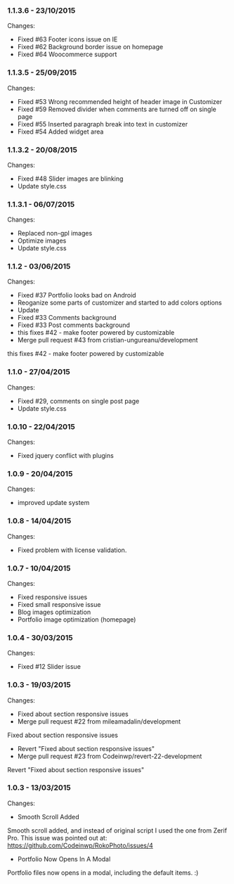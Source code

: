 

### 1.1.3.6 - 23/10/2015

 Changes: 


 * Fixed #63 Footer icons issue on IE
 * Fixed #62 Background border issue on homepage
 * Fixed #64 Woocommerce support


### 1.1.3.5 - 25/09/2015

 Changes: 


 * Fixed #53 Wrong recommended height of header image in Customizer
 * Fixed #59 Removed divider when comments are turned off on single page
 * Fixed #55 Inserted paragraph break into text in customizer
 * Fixed #54 Added widget area


### 1.1.3.2 - 20/08/2015

 Changes: 


 * Fixed #48 Slider images are blinking
 * Update style.css


### 1.1.3.1 - 06/07/2015

 Changes: 


 * Replaced non-gpl images
 * Optimize images
 * Update style.css


### 1.1.2 - 03/06/2015

 Changes: 


 * Fixed #37 Portfolio looks bad on Android
 * Reoganize some parts of customizer and started to add colors options
 * Update
 * Fixed #33 Comments background
 * Fixed #33 Post comments background
 * this fixes #42 -  make footer powered by customizable
 * Merge pull request #43 from cristian-ungureanu/development

this fixes #42 -  make footer powered by customizable


### 1.1.0 - 27/04/2015

 Changes: 


 * Fixed #29, comments on single post page
 * Update style.css


### 1.0.10 - 22/04/2015

 Changes: 


 * Fixed jquery conflict with plugins


### 1.0.9 - 20/04/2015

 Changes: 


 * improved update system


### 1.0.8 - 14/04/2015

 Changes: 


 * Fixed problem with license validation.


### 1.0.7 - 10/04/2015

 Changes: 


 * Fixed responsive issues
 * Fixed small responsive issue
 * Blog images optimization
 * Portfolio image optimization (homepage)


### 1.0.4 - 30/03/2015

 Changes: 


 * Fixed #12 Slider issue


### 1.0.3 - 19/03/2015

 Changes: 


 * Fixed about section responsive issues
 * Merge pull request #22 from mileamadalin/development

Fixed about section responsive issues
 * Revert "Fixed about section responsive issues"
 * Merge pull request #23 from Codeinwp/revert-22-development

Revert "Fixed about section responsive issues"


### 1.0.3 - 13/03/2015

 Changes: 


 * Smooth Scroll Added

Smooth scroll added, and instead of original script I used the one from Zerif Pro. This issue was pointed out at: https://github.com/Codeinwp/RokoPhoto/issues/4
 * Portfolio Now Opens In A Modal

Portfolio files now opens in a modal, including the default items. :)

